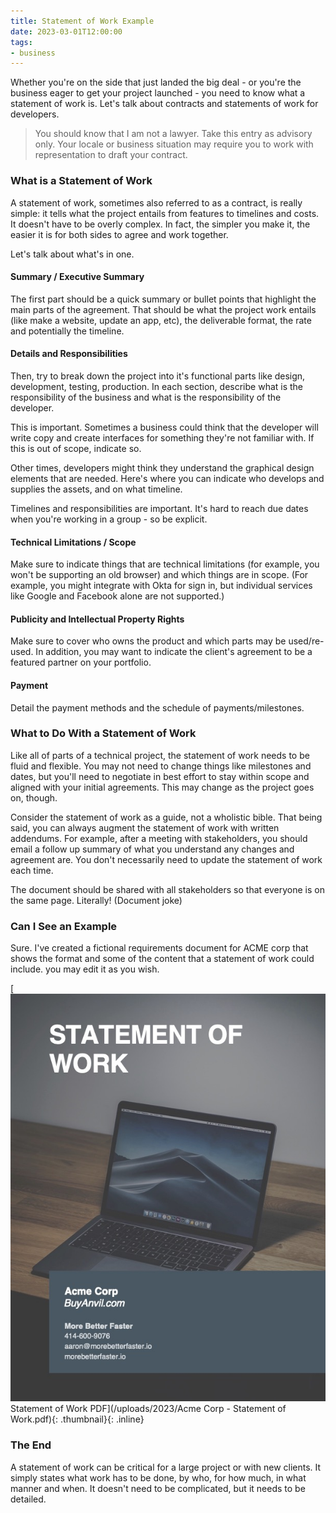 ```yaml
---
title: Statement of Work Example
date: 2023-03-01T12:00:00
tags:
- business
---
```

Whether you're on the side that just landed the big deal - or you're the business eager to get your project launched - you need to know what a statement of work is.  Let's talk about contracts and statements of work for developers.

<!--more-->

> You should know that I am not a lawyer. Take this entry as advisory only. Your locale or business situation may require you to work with representation to draft your contract.

### What is a Statement of Work

A statement of work, sometimes also referred to as a contract, is really simple: it tells what the project entails from features to timelines and costs. It doesn't have to be overly complex.  In fact, the simpler you make it, the easier it is for both sides to agree and work together.  

Let's talk about what's in one.

#### Summary / Executive Summary

The first part should be a quick summary or bullet points that highlight the main parts of the agreement. That should be what the project work entails (like make a website, update an app, etc), the deliverable format, the rate and potentially the timeline.

#### Details and Responsibilities

Then, try to break down the project into it's functional parts like design, development, testing, production.  In each section, describe what is the responsibility of the business and what is the responsibility of the developer.

This is important. Sometimes a business could think that the developer will write copy and create interfaces for something they're not familiar with. If this is out of scope, indicate so.

Other times, developers might think they understand the graphical design elements that are needed.  Here's where you can indicate who develops and supplies the assets, and on what timeline.

Timelines and responsibilities are important.  It's hard to reach due dates when you're working in a group - so be explicit.

#### Technical Limitations / Scope

Make sure to indicate things that are technical limitations (for example, you won't be supporting an old browser) and which things are in scope. (For example, you might integrate with Okta for sign in, but individual services like Google and Facebook alone are not supported.)

#### Publicity and Intellectual Property Rights

Make sure to cover who owns the product and which parts may be used/re-used.  In addition, you may want to indicate the client's agreement to be a featured partner on your portfolio.

#### Payment

Detail the payment methods and the schedule of payments/milestones.

### What to Do With a Statement of Work

Like all of parts of a technical project, the statement of work needs to be fluid and flexible.  You may not need to change things like milestones and dates, but you'll need to negotiate in best effort to stay within scope and aligned with your initial agreements.  This may change as the project goes on, though.

Consider the statement of work as a guide, not a wholistic bible.  That being said, you can always augment the statement of work with written addendums.  For example, after a meeting with stakeholders, you should email a follow up summary of what you understand any changes and agreement are. You don't necessarily need to update the statement of work each time.

The document should be shared with all stakeholders so that everyone is on the same page. Literally! (Document joke)

### Can I See an Example

Sure.  I've created a fictional requirements document for ACME corp that shows the format and some of the content that a statement of work could include.  you may edit it as you wish.

[![ACME Corp - Statement of Work PDF](/uploads/2023/statement-of-work-doc-thumbnail.jpg) Statement of Work PDF](/uploads/2023/Acme Corp - Statement of Work.pdf){: .thumbnail}{: .inline}

### The End

A statement of work can be critical for a large project or with new clients.  It simply states what work has to be done, by who, for how much, in what manner and when.  It doesn't need to be complicated, but it needs to be detailed.  